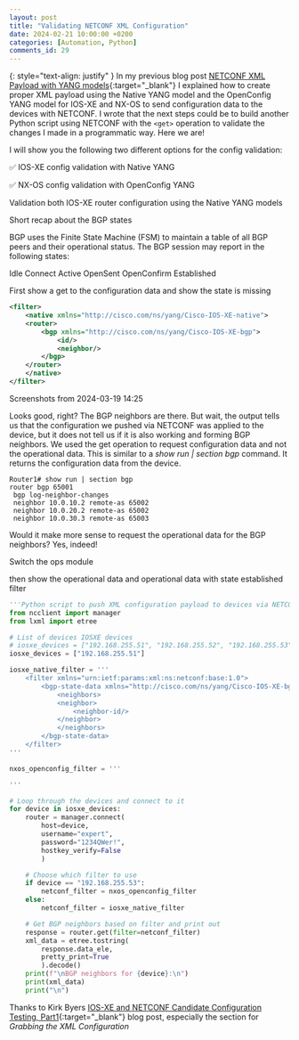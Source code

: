 ```yaml
---
layout: post
title: "Validating NETCONF XML Configuration"
date: 2024-02-21 10:00:00 +0200
categories: [Automation, Python]
comments_id: 29
---
```


{: style="text-align: justify" }
In my previous blog post [NETCONF XML Payload with YANG models](https://blog.kuhlcloud.de/automation/python/2024/02/22/netconf-xml.html){:target="_blank"} I explained how to create proper XML payload using the Native YANG model and the OpenConfig YANG model for IOS-XE and NX-OS to send configuration data to the devices with NETCONF. I wrote that the next steps could be to build another Python script using NETCONF with the ```<get>``` operation to validate the changes I made in a programmatic way. Here we are!

I will show you the following two different options for the config validation:

✅ IOS-XE config validation with Native YANG

✅ NX-OS config validation with OpenConfig YANG



Validation both IOS-XE router configuration using the Native YANG models

Short recap about the BGP states

BGP uses the Finite State Machine (FSM) to maintain a table of all BGP peers and their operational status. The BGP session may report in the following states:

Idle
Connect
Active
OpenSent
OpenConfirm
Established

First show a get to the configuration data and show the state is missing

```xml
<filter>
    <native xmlns="http://cisco.com/ns/yang/Cisco-IOS-XE-native">
    <router>
        <bgp xmlns="http://cisco.com/ns/yang/Cisco-IOS-XE-bgp">
            <id/>
            <neighbor/>
        </bgp>
    </router>
    </native>
</filter>
```

Screenshots from 2024-03-19 14:25

Looks good, right? The BGP neighbors are there. But wait, the output tells us that the configuration we pushed via NETCONF was applied to the device, but it does not tell us if it is also working and forming BGP neighbors. We used the get operation to request configuration data and not the operational data. This is similar to a *show run | section bgp* command. It returns the configuration data from the device.

```none
Router1# show run | section bgp
router bgp 65001
 bgp log-neighbor-changes
 neighbor 10.0.10.2 remote-as 65002
 neighbor 10.0.20.2 remote-as 65002
 neighbor 10.0.30.3 remote-as 65003
```

Would it make more sense to request the operational data for the BGP neighbors? Yes, indeed!

Switch the ops module 

then show the operational data and operational data with state established filter

```python
'''Python script to push XML configuration payload to devices via NETCONF'''
from ncclient import manager
from lxml import etree

# List of devices IOSXE devices
# iosxe_devices = ["192.168.255.51", "192.168.255.52", "192.168.255.53"]
iosxe_devices = ["192.168.255.51"]

iosxe_native_filter = '''
    <filter xmlns="urn:ietf:params:xml:ns:netconf:base:1.0">
        <bgp-state-data xmlns="http://cisco.com/ns/yang/Cisco-IOS-XE-bgp-oper">
            <neighbors>
            <neighbor>
                <neighbor-id/>
            </neighbor>
            </neighbors>
        </bgp-state-data>
    </filter>
'''

nxos_openconfig_filter = '''

'''

# Loop through the devices and connect to it
for device in iosxe_devices:
    router = manager.connect(
        host=device,
        username="expert",
        password="1234QWer!",
        hostkey_verify=False
        )

    # Choose which filter to use
    if device == "192.168.255.53":
        netconf_filter = nxos_openconfig_filter
    else:
        netconf_filter = iosxe_native_filter

    # Get BGP neighbors based on filter and print out
    response = router.get(filter=netconf_filter)
    xml_data = etree.tostring(
        response.data_ele,
        pretty_print=True
        ).decode()
    print(f"\nBGP neighbors for {device}:\n")
    print(xml_data)
    print("\n")
```

Thanks to Kirk Byers [IOS-XE and NETCONF Candidate Configuration Testing, Part1](https://pynet.twb-tech.com/blog/netconf/iosxe-candidate-cfg1.html){:target="_blank"} blog post, especially the section for *Grabbing the XML Configuration*
